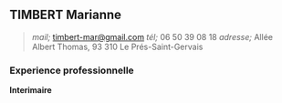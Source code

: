 ## TIMBERT Marianne
 > *mail;* timbert-mar@gmail.com
 > *tél;* 06 50 39 08 18
 > *adresse;* Allée Albert Thomas, 93 310 Le Prés-Saint-Gervais

 ### Experience professionnelle

 **Interimaire**
 
 
